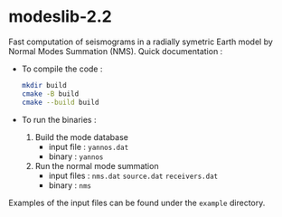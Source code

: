 # modeslib-2.2

Fast computation of seismograms in a radially symetric Earth model by Normal Modes Summation (NMS).
Quick documentation : 

- To compile the code :
    ```bash
    mkdir build
    cmake -B build
    cmake --build build
    ```

- To run the binaries :
    1. Build the mode database 
        - input file : `yannos.dat`
        - binary : `yannos`
    2. Run the normal mode summation
        - input files : `nms.dat` `source.dat` `receivers.dat` 
        - binary  : `nms`
    
Examples of the input files can be found under the `example` directory.
